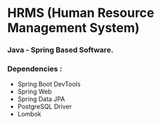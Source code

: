 # HRMS (Human Resource Management System)

### Java - Spring Based Software.
### Dependencies : 
- Spring Boot DevTools
- Spring Web
- Spring Data JPA
- PostgreSQL Driver
- Lombok
